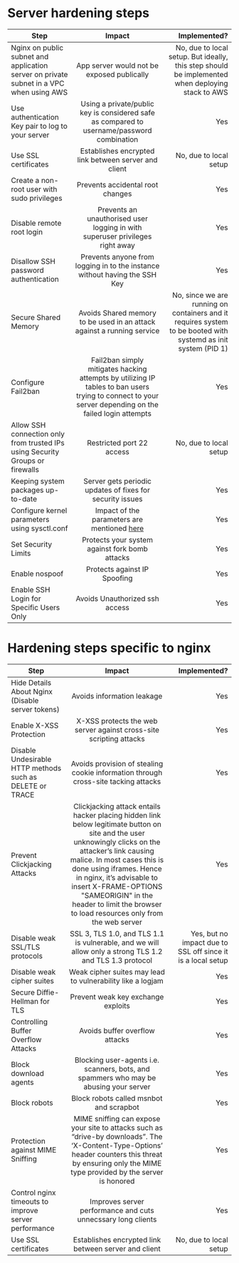 # Server hardening steps

| Step              | Impact                                              | Implemented?          |
| ------------------- |:----------------------------------------------------------:| ----------------------------:|
| Nginx on public subnet and application server on private subnet in a VPC when using AWS | App server would not be exposed publically | No, due to local setup. But ideally, this step should be implemented when deploying stack to AWS|
| Use authentication Key pair to log to your server | Using a private/public key is considered safe as compared to username/password combination | Yes |
| Use SSL certificates | Establishes encrypted link between server and client | No, due to local setup |
| Create a non-root user with sudo privileges | Prevents accidental root changes | Yes |
| Disable remote root login | Prevents an unauthorised user logging in with superuser privileges right away | Yes |
| Disallow SSH password authentication | Prevents anyone from logging in to the instance without having the SSH Key | Yes |
| Secure Shared Memory | Avoids Shared memory to be used in an attack against a running service | No, since we are running on containers and it requires system to be booted with systemd as init system (PID 1) |
| Configure Fail2ban | Fail2ban simply mitigates hacking attempts by utilizing IP tables to ban users trying to connect to your server depending on the failed login attempts | Yes |
| Allow SSH connection only from trusted IPs using Security Groups or firewalls | Restricted port 22 access | No, due to local setup |
| Keeping system packages up-to-date | Server gets periodic updates of fixes for security issues | Yes |
| Configure kernel parameters using sysctl.conf | Impact of the parameters are mentioned <a href="https://github.com/bhavyakeniya/sliceit/blob/master/ansible/roles/server-hardening/files/sysctl.conf">here</a> | Yes |
| Set Security Limits | Protects your system against fork bomb attacks | Yes |
| Enable nospoof | Protects against IP Spoofing | Yes |
| Enable SSH Login for Specific Users Only | Avoids Unauthorized ssh access | Yes |

# Hardening steps specific to nginx
| Step              | Impact                                              | Implemented?          |
| ------------------- |:----------------------------------------------------------:| ----------------------------:|
| Hide Details About Nginx (Disable server tokens) | Avoids information leakage | Yes |
| Enable X-XSS Protection | X-XSS protects the web server against cross-site scripting attacks | Yes |
| Disable Undesirable HTTP methods such as DELETE or TRACE | Avoids provision of stealing cookie information through cross-site tacking attacks | Yes |
| Prevent Clickjacking Attacks | Clickjacking attack entails hacker placing hidden link below legitimate button on site and the user unknowingly clicks on the attacker’s link causing malice. In most cases this is done using iframes. Hence in nginx, it’s advisable to insert X-FRAME-OPTIONS "SAMEORIGIN" in the header to limit the browser to load resources only from the web server | Yes |
| Disable weak SSL/TLS protocols | SSL 3, TLS 1.0, and TLS 1.1 is vulnerable, and we will allow only a strong TLS 1.2 and TLS 1.3 protocol | Yes, but no impact due to SSL off since it is a local setup |
| Disable weak cipher suites | Weak cipher suites may lead to vulnerability like a logjam | Yes |
| Secure Diffie-Hellman for TLS | Prevent weak key exchange exploits | Yes |
| Controlling Buffer Overflow Attacks | Avoids buffer overflow attacks | Yes |
| Block download agents | Blocking user-agents i.e. scanners, bots, and spammers who may be abusing your server | Yes |
| Block robots | Block robots called msnbot and scrapbot | Yes |
| Protection against MIME Sniffing | MIME sniffing can expose your site to attacks such as “drive-by downloads”. The ‘X-Content-Type-Options’ header counters this threat by ensuring only the MIME type provided by the server is honored | Yes |
| Control nginx timeouts to improve server performance | Improves server performance and cuts unnecssary long clients | Yes |
| Use SSL certificates | Establishes encrypted link between server and client | No, due to local setup |
